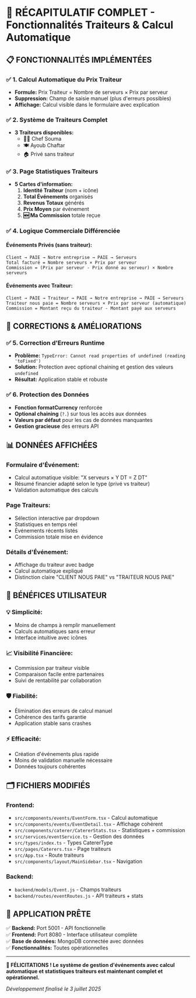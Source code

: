 # 🎉 RÉCAPITULATIF COMPLET - Fonctionnalités Traiteurs & Calcul Automatique

## 📋 FONCTIONNALITÉS IMPLÉMENTÉES

### ✅ 1. **Calcul Automatique du Prix Traiteur**

- **Formule:** Prix Traiteur = Nombre de serveurs × Prix par serveur
- **Suppression:** Champ de saisie manuel (plus d'erreurs possibles)
- **Affichage:** Calcul visible dans le formulaire avec explication

### ✅ 2. **Système de Traiteurs Complet**

- **3 Traiteurs disponibles:**
  - 👨‍🍳 Chef Souma
  - 🍽️ Ayoub Chaftar
  - 🏠 Privé sans traiteur

### ✅ 3. **Page Statistiques Traiteurs**

- **5 Cartes d'information:**
  1. **Identité Traiteur** (nom + icône)
  2. **Total Événements** organisés
  3. **Revenus Totaux** générés
  4. **Prix Moyen** par événement
  5. **🆕 Ma Commission** totale reçue

### ✅ 4. **Logique Commerciale Différenciée**

#### **Événements Privés** (sans traiteur):

```
Client → PAIE → Notre entreprise → PAIE → Serveurs
Total facturé = Nombre serveurs × Prix par serveur
Commission = (Prix par serveur - Prix donné au serveur) × Nombre serveurs
```

#### **Événements avec Traiteur**:

```
Client → PAIE → Traiteur → PAIE → Notre entreprise → PAIE → Serveurs
Traiteur nous paie = Nombre serveurs × Prix par serveur (automatique)
Commission = Montant reçu du traiteur - Montant payé aux serveurs
```

## 🔧 CORRECTIONS & AMÉLIORATIONS

### ✅ 5. **Correction d'Erreurs Runtime**

- **Problème:** `TypeError: Cannot read properties of undefined (reading 'toFixed')`
- **Solution:** Protection avec optional chaining et gestion des valeurs `undefined`
- **Résultat:** Application stable et robuste

### ✅ 6. **Protection des Données**

- **Fonction formatCurrency** renforcée
- **Optional chaining** (`?.`) sur tous les accès aux données
- **Valeurs par défaut** pour les cas de données manquantes
- **Gestion gracieuse** des erreurs API

## 📊 DONNÉES AFFICHÉES

### **Formulaire d'Événement:**

- Calcul automatique visible: "X serveurs × Y DT = Z DT"
- Résumé financier adapté selon le type (privé vs traiteur)
- Validation automatique des calculs

### **Page Traiteurs:**

- Sélection interactive par dropdown
- Statistiques en temps réel
- Événements récents listés
- Commission totale mise en évidence

### **Détails d'Événement:**

- Affichage du traiteur avec badge
- Calcul automatique expliqué
- Distinction claire "CLIENT NOUS PAIE" vs "TRAITEUR NOUS PAIE"

## 🎯 BÉNÉFICES UTILISATEUR

### **💡 Simplicité:**

- Moins de champs à remplir manuellement
- Calculs automatiques sans erreur
- Interface intuitive avec icônes

### **📈 Visibilité Financière:**

- Commission par traiteur visible
- Comparaison facile entre partenaires
- Suivi de rentabilité par collaboration

### **🛡️ Fiabilité:**

- Élimination des erreurs de calcul manuel
- Cohérence des tarifs garantie
- Application stable sans crashes

### **⚡ Efficacité:**

- Création d'événements plus rapide
- Moins de validation manuelle nécessaire
- Données toujours cohérentes

## 🗂️ FICHIERS MODIFIÉS

### **Frontend:**

- `src/components/events/EventForm.tsx` - Calcul automatique
- `src/components/events/EventDetail.tsx` - Affichage cohérent
- `src/components/caterer/CatererStats.tsx` - Statistiques + commission
- `src/services/eventService.ts` - Gestion des données
- `src/types/index.ts` - Types CatererType
- `src/pages/Caterers.tsx` - Page traiteurs
- `src/App.tsx` - Route traiteurs
- `src/components/layout/MainSidebar.tsx` - Navigation

### **Backend:**

- `backend/models/Event.js` - Champs traiteurs
- `backend/routes/eventRoutes.js` - API traiteurs + stats

## 🚀 APPLICATION PRÊTE

✅ **Backend:** Port 5001 - API fonctionnelle  
✅ **Frontend:** Port 8080 - Interface utilisateur complète  
✅ **Base de données:** MongoDB connectée avec données  
✅ **Fonctionnalités:** Toutes opérationnelles

---

**🎊 FÉLICITATIONS ! Le système de gestion d'événements avec calcul automatique et statistiques traiteurs est maintenant complet et opérationnel.**

_Développement finalisé le 3 juillet 2025_

